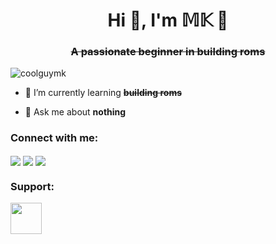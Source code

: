 <h1 align="center">Hi 👋, I'm 𝕄𝕂 🖤</h1>
<s><h3 align="center">A passionate beginner in building roms</h3></s>

<p align="left"> <img src="https://komarev.com/ghpvc/?username=coolguymk&label=Profile%20views&color=0e75b6&style=flat" alt="coolguymk" /> </p>

- 🌱 I’m currently learning <s>**building roms**</s>

- 💬 Ask me about **nothing**

<h3 align="left">Connect with me:</h3>
<p align="left">
<a href="https://t.me/mkasem06" target="blank"><img align="center" src="https://img.shields.io/badge/--_.svg?style=social&logo=telegram" /></a>   
<a href="https://twitter.com/mk_2506" target="blank"><img align="center" src="https://img.shields.io/badge/--_.svg?style=social&logo=x" /></a>
<a href="https://fb.com/m.kasem06" target="blank"><img align="center" src="https://img.shields.io/badge/--_.svg?style=social&logo=facebook" /></a> 
</p>

<!--    <h3 align="left">Vibing to 🎶:</h3>

[![Spotify](https://novatorem-coolguymk.vercel.app/api/spotify/?background_color=203A43&border_color=0F2027)](https://open.spotify.com/user/qersw6bp8qbz8fck81n2vrdt4) -->

<h3 align="left">Support:</h3>
<p><a href="https://www.paypal.me/mkasem06"> <img align="left" src="https://img.shields.io/badge/Paypal--_.svg?style=social&logo=paypal" height="50" /></a></p><br><br>

